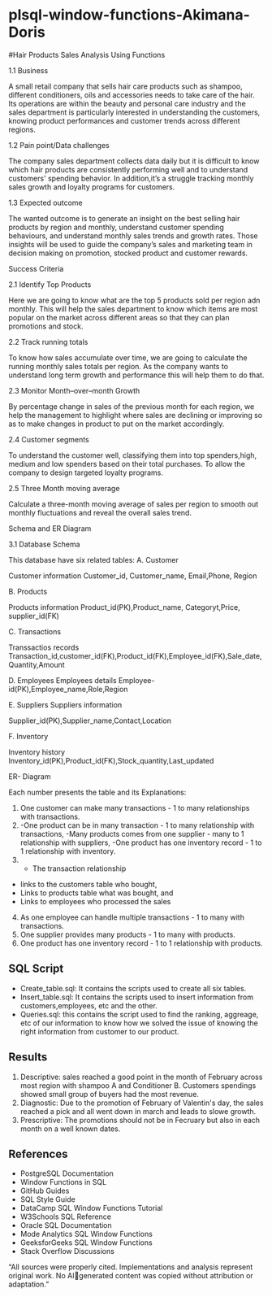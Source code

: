# plsql-window-functions-Akimana-Doris

#Hair Products Sales Analysis Using Functions

1.1 Business

A small retail company that sells hair care products such as shampoo, different conditioners, oils and accessories needs to take care of the hair. Its operations are within the beauty and personal care industry and the sales department is particularly interested in understanding the customers, knowing product performances and customer trends across different regions.

1.2 Pain point/Data challenges

The company sales department collects data daily but it is difficult to know which hair products are consistently performing well and to understand customers' spending behavior. In addition,it’s a struggle tracking monthly sales growth and loyalty programs for customers.

1.3 Expected outcome

The wanted outcome is to generate an insight on the best selling hair products by region and monthly, understand customer spending behaviours, and understand monthly sales trends and growth rates. Those insights will be used to guide the company’s sales and marketing team in decision making on promotion, stocked product and customer rewards.


Success Criteria


2.1 Identify Top Products 

Here we are going to know what are the top 5 products sold per region adn monthly. This will help the sales department to know which items are most popular on the market across different areas so that they can plan promotions and stock.

2.2 Track running totals

To know how sales accumulate over time, we are going to calculate the running monthly sales totals per region. As the company wants to understand long term growth and performance this will help them to do that.

2.3 Monitor Month–over–month Growth

By percentage change in sales of the previous month for each region, we help the management  to highlight where sales are declining or improving so as to make changes in product to put on the market accordingly.

2.4 Customer segments

To understand the customer well, classifying them into top spenders,high, medium and low spenders based on their total purchases. To allow the company to design targeted loyalty programs.

2.5 Three Month moving average

Calculate a three-month moving average of sales per region to smooth out monthly fluctuations and reveal the overall sales trend.


Schema and ER Diagram

3.1 Database Schema

This database have six related tables:
A. Customer

Customer information
Customer_id, Customer_name, Email,Phone,  Region


B. Products

Products information
Product_id(PK),Product_name, Categoryt,Price, supplier_id(FK)


C. Transactions

Transsactios records
Transaction_id,customer_id(FK),Product_id(FK),Employee_id(FK),Sale_date,Quantity,Amount


D. Employees
Employees details
Employee-id(PK),Employee_name,Role,Region


E. Suppliers
Suppliers information


Supplier_id(PK),Supplier_name,Contact,Location


F. Inventory

Inventory history 
Inventory_id(PK),Product_id(FK),Stock_quantity,Last_updated


ER- Diagram

Each number presents the table and its Explanations:

1. One customer can make many transactions - 1 to many relationships with transactions.
2. -One product can be in many transaction - 1 to many relationship with transactions,
   -Many products comes from one supplier - many to 1 relationship with suppliers,
   -One product has one inventory record - 1 to 1 relationship with inventory.
3. - The transaction relationship 
- links to the customers table who bought,
- Links to products table what was bought, and
- Links to employees who processed the sales
4. As one employee can handle multiple transactions - 1 to many with transactions.
5. One supplier provides many products - 1 to many with products.
6. One product has one inventory  record - 1 to 1 relationship with products.


## SQL Script
- Create_table.sql: It contains the scripts used to create all six tables.
- Insert_table.sql: It contains the scripts used to insert information from customers,employees, etc and the other.
- Queries.sql: this contains the script used to find the ranking, aggreage, etc of our information to know how we solved the issue of knowing the right information  from customer to our product.

## Results 
1. Descriptive: sales reached a good point in the month of February across most region with shampoo A and Conditioner B. Customers spendings showed small group of buyers had the most revenue.
2. Diagnostic: Due to the promotion of February of Valentin's day, the sales reached a pick and all went down in march and leads to slowe growth.
3. Prescriptive: The promotions should not be in Fecruary but also in each month on a well known dates.

## References
- PostgreSQL Documentation
- Window Functions in SQL
- GitHub Guides
- SQL Style Guide
- DataCamp SQL Window Functions Tutorial
- W3Schools SQL Reference
- Oracle SQL Documentation
- Mode Analytics SQL Window Functions
- GeeksforGeeks SQL Window Functions
- Stack Overflow Discussions

“All sources were properly cited. Implementations and analysis represent original work. No AIgenerated content was copied without attribution or adaptation.”
